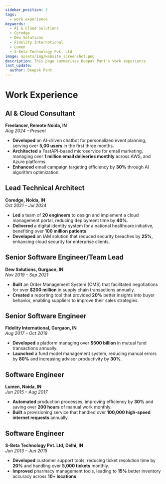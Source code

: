 ```yaml
---
sidebar_position: 2
tags:
  - work experience
keywords: 
  - AI & Cloud Solutions
  - Coredge
  - Dew Solutions
  - Fidelity International
  - Lumen
  - S-Beta Technology Pvt. Ltd
image: assets/img/website_screenshot.png
description: This page summarises Deepak Pant's work experience
last_update:
  author: Deepak Pant
---
```


# Work Experience

## AI & Cloud Consultant
**Freelancer, Remote**
**Noida, IN**  
_Aug 2024 – Present_

- **Developed** an AI-driven chatbot for personalized event planning, serving over **5,00 users** in the first three months.
- **Architected** a FastAPI-based microservice for email marketing, managing over **1 million email deliveries monthly** across AWS, and Azure platforms.
- **Enhanced** email campaign targeting efficiency by **30%** through AI algorithm optimization.


## Lead Technical Architect
**Coredge, Noida, IN**  
_Oct 2021 – Jul 2024_

- **Led** a team of **20 engineers** to design and implement a cloud management portal, reducing deployment time by **40%**.
- **Delivered** a digital identity system for a national healthcare initiative, benefiting over **100 million patients**.
- **Developed** an IAM solution that reduced security breaches by **25%**, enhancing cloud security for enterprise clients.


## Senior Software Engineer/Team Lead
**Dew Solutions, Gurgaon, IN**  
_Nov 2019 – Sep 2021_

- **Built** an Order Management System (OMS) that facilitated negotiations for over **$200 million** in supply chain transactions annually.
- **Created** a reporting tool that provided **20%** better insights into buyer behavior, enabling suppliers to improve their sales strategies.


## Senior Software Engineer
**Fidelity International, Gurgaon, IN**  
_Aug 2017 – Oct 2019_

- **Developed** a platform managing over **$500 billion** in mutual fund transactions annually.
- **Launched** a fund model management system, reducing manual errors by **80%** and increasing advisor productivity by **30%**.


## Software Engineer
**Lumen, Noida, IN**  
_Jun 2015 – Aug 2017_

- **Automated** production processes, improving efficiency by **30%** and saving over **200 hours** of manual work monthly.
- **Built** a provisioning service that handled over **100,000 high-speed internet requests** annually.


## Software Engineer
**S-Beta Technology Pvt. Ltd, Delhi, IN**  
_Jun 2013 – Jun 2015_

- **Developed** customer support tools, reducing ticket resolution time by **20%** and handling over **5,000 tickets** monthly.
- **Improved** pharmacy management tools, leading to **15%** better inventory accuracy across **10+ locations**.


